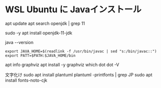 # WSL Ubuntu に Javaインストール
apt update
apt search openjdk | grep 11

sudo -y apt install openjdk-11-jdk

java --version


```
export JAVA_HOME=$(readlink -f /usr/bin/javac | sed "s:/bin/javac::")
export PATT=$PATH:$JAVA_HOME/bin
```


apt info graphviz 
apt install -y graphviz
which dot
dot -V


文字化け
sudo apt install plantuml
 plantuml -printfonts | grep JP
 sudo apt install fonts-noto-cjk
